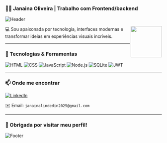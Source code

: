 ### 🧙‍♀️ Janaina Oliveira | Trabalho com Frontend/backend  
![Header](https://capsule-render.vercel.app/api?type=waving&color=0:8E2DE2,100:4A00E0&height=200&section=header&text=Olá%20👋%20Eu%20sou%20a%20Janaina%20Oliveira!&fontSize=30&fontColor=ffffff)

<img align="right" src="https://media.giphy.com/media/hvRJCLFzcasrR4ia7z/giphy.gif" width="100"/>

💻 Sou apaixonada por tecnologia, interfaces modernas e transformar ideias em experiências visuais incríveis.

---

### 🚀 Tecnologias & Ferramentas

![HTML](https://img.shields.io/badge/-HTML5-E34F26?style=for-the-badge&logo=html5&logoColor=fff)
![CSS](https://img.shields.io/badge/-CSS3-1572B6?style=for-the-badge&logo=css3)
![JavaScript](https://img.shields.io/badge/-JavaScript-F7DF1E?style=for-the-badge&logo=javascript&logoColor=000)
![Node.js](https://img.shields.io/badge/-Node.js-339933?style=for-the-badge&logo=nodedotjs&logoColor=fff)
![SQLite](https://img.shields.io/badge/-SQLite-003B57?style=for-the-badge&logo=sqlite&logoColor=fff)
![JWT](https://img.shields.io/badge/-JWT-black?style=for-the-badge&logo=jsonwebtokens)

---

### 📫 Onde me encontrar

[![LinkedIn](https://img.shields.io/badge/-Janaina%20Oliveira-0077B5?style=for-the-badge&logo=linkedin&logoColor=white)](https://www.linkedin.com/in/janainaoli/)  

✉️ Email: `janainalindedin2025@gmail.com`

---

### 🎉 Obrigada por visitar meu perfil!
![Footer](https://capsule-render.vercel.app/api?type=waving&color=0:4A00E0,100:8E2DE2&height=120&section=footer)



 

